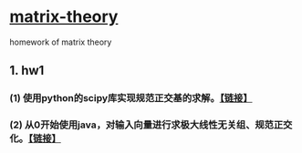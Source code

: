 # [matrix-theory](https://github.com/sunrui-github/matrix-theory)
homework of matrix theory 

## 1. hw1
### (1) 使用python的scipy库实现规范正交基的求解。[【链接】](https://github.com/sunrui-github/matrix-theory/blob/master/hw1/orthonormal_basis.py)
### (2) 从0开始使用java，对输入向量进行求极大线性无关组、规范正交化。[【链接】](https://github.com/sunrui-github/matrix-theory/blob/master/hw1/OrthonormalBasis.java)
